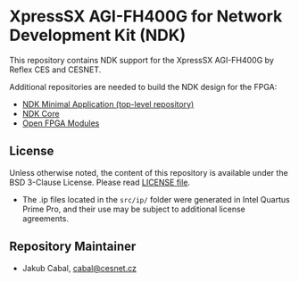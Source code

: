 # XpressSX AGI-FH400G for Network Development Kit (NDK)

This repository contains NDK support for the XpressSX AGI-FH400G by Reflex CES and CESNET.

Additional repositories are needed to build the NDK design for the FPGA:
- [NDK Minimal Application (top-level repository)](../../../../ndk-app-minimal/)
- [NDK Core](../../../../ndk-core/)
- [Open FPGA Modules](../../../../ofm/)

## License

Unless otherwise noted, the content of this repository is available under the BSD 3-Clause License. Please read [LICENSE file](LICENSE).

- The .ip files located in the `src/ip/` folder were generated in Intel Quartus Prime Pro, and their use may be subject to additional license agreements.

## Repository Maintainer

- Jakub Cabal, cabal@cesnet.cz